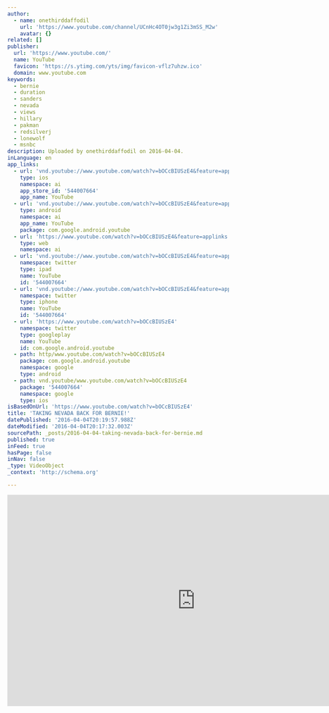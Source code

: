 ```yaml
---
author:
  - name: onethirddaffodil
    url: 'https://www.youtube.com/channel/UCnHc4OT0jw3g1Zi3mSS_M2w'
    avatar: {}
related: []
publisher:
  url: 'https://www.youtube.com/'
  name: YouTube
  favicon: 'https://s.ytimg.com/yts/img/favicon-vflz7uhzw.ico'
  domain: www.youtube.com
keywords:
  - bernie
  - duration
  - sanders
  - nevada
  - views
  - hillary
  - pakman
  - redsilverj
  - lonewolf
  - msnbc
description: Uploaded by onethirddaffodil on 2016-04-04.
inLanguage: en
app_links:
  - url: 'vnd.youtube://www.youtube.com/watch?v=bOCcBIUSzE4&feature=applinks'
    type: ios
    namespace: ai
    app_store_id: '544007664'
    app_name: YouTube
  - url: 'vnd.youtube://www.youtube.com/watch?v=bOCcBIUSzE4&feature=applinks'
    type: android
    namespace: ai
    app_name: YouTube
    package: com.google.android.youtube
  - url: 'https://www.youtube.com/watch?v=bOCcBIUSzE4&feature=applinks'
    type: web
    namespace: ai
  - url: 'vnd.youtube://www.youtube.com/watch?v=bOCcBIUSzE4&feature=applinks'
    namespace: twitter
    type: ipad
    name: YouTube
    id: '544007664'
  - url: 'vnd.youtube://www.youtube.com/watch?v=bOCcBIUSzE4&feature=applinks'
    namespace: twitter
    type: iphone
    name: YouTube
    id: '544007664'
  - url: 'https://www.youtube.com/watch?v=bOCcBIUSzE4'
    namespace: twitter
    type: googleplay
    name: YouTube
    id: com.google.android.youtube
  - path: http/www.youtube.com/watch?v=bOCcBIUSzE4
    package: com.google.android.youtube
    namespace: google
    type: android
  - path: vnd.youtube/www.youtube.com/watch?v=bOCcBIUSzE4
    package: '544007664'
    namespace: google
    type: ios
isBasedOnUrl: 'https://www.youtube.com/watch?v=bOCcBIUSzE4'
title: 'TAKING NEVADA BACK FOR BERNIE!'
datePublished: '2016-04-04T20:19:57.988Z'
dateModified: '2016-04-04T20:17:32.003Z'
sourcePath: _posts/2016-04-04-taking-nevada-back-for-bernie.md
published: true
inFeed: true
hasPage: false
inNav: false
_type: VideoObject
_context: 'http://schema.org'

---
```

<iframe src="https://cdn.embedly.com/widgets/media.html?src=https%3A%2F%2Fwww.youtube.com%2Fembed%2FbOCcBIUSzE4%3Ffeature%3Doembed&amp;url=https%3A%2F%2Fwww.youtube.com%2Fwatch%3Fv%3DbOCcBIUSzE4&amp;image=https%3A%2F%2Fi.ytimg.com%2Fvi%2FbOCcBIUSzE4%2Fhqdefault.jpg&amp;key=b7d04c9b404c499eba89ee7072e1c4f7&amp;type=text%2Fhtml&amp;schema=youtube" width="854" height="480" scrolling="no" frameborder="0" allowfullscreen="allowfullscreen" style=""></iframe>